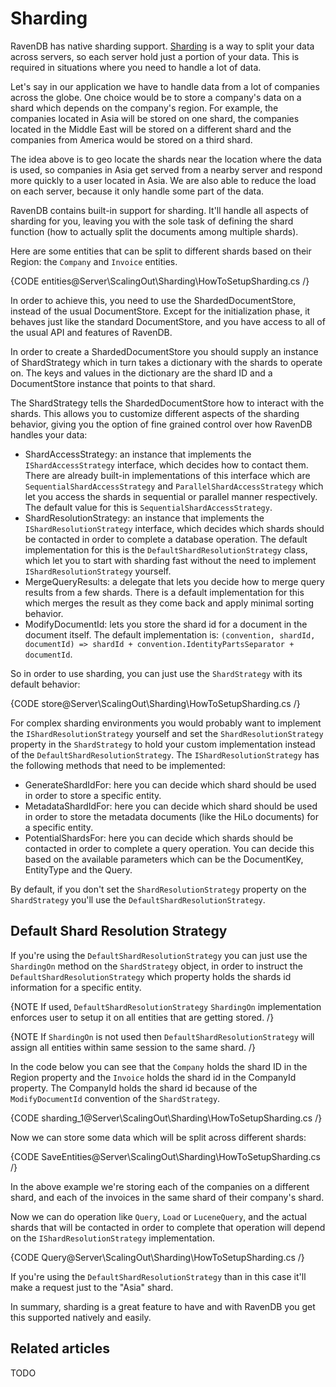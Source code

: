 # Sharding

RavenDB has native sharding support. [Sharding](http://en.wikipedia.org/wiki/Shard_(database_architecture)) is a way to split your data across servers, so each server hold just a portion of your data. This is required in situations where you need to handle a lot of data.

Let's say in our application we have to handle data from a lot of companies across the globe. One choice would be to store a company's data on a shard which depends on the company's region. For example, the companies located in Asia will be stored on one shard, the companies located in the Middle East will be stored on a different shard and the companies from America would be stored on a third shard.

The idea above is to geo locate the shards near the location where the data is used, so companies in Asia get served from a nearby server and respond more quickly to a user located in Asia. We are also able to reduce the load on each server, because it only handle some part of the data.

RavenDB contains built-in support for sharding. It'll handle all aspects of sharding for you, leaving you with the sole task of defining the shard function (how to actually split the documents among multiple shards).

Here are some entities that can be split to different shards based on their Region: the `Company` and `Invoice` entities.

{CODE entities@Server\ScalingOut\Sharding\HowToSetupSharding.cs /}

In order to achieve this, you need to use the ShardedDocumentStore, instead of the usual DocumentStore. Except for the initialization phase, it behaves just like the standard DocumentStore, and you have access to all of the usual API and features of RavenDB.

In order to create a ShardedDocumentStore you should supply an instance of ShardStrategy which in turn takes a dictionary with the shards to operate on. The keys and values in the dictionary are the shard ID and a DocumentStore instance that points to that shard.

The ShardStrategy tells the ShardedDocumentStore how to interact with the shards. This allows you to customize different aspects of the sharding behavior, giving you the option of fine grained control over how RavenDB handles your data:

* ShardAccessStrategy: an instance that implements the `IShardAccessStrategy` interface, which decides how to contact them. There are already built-in implementations of this interface which are `SequentialShardAccessStrategy` and `ParallelShardAccessStrategy` which let you access the shards in sequential or parallel manner respectively. The default value for this is `SequentialShardAccessStrategy`.
* ShardResolutionStrategy: an instance that implements the `IShardResolutionStrategy` interface, which decides which shards should be contacted in order to complete a database operation. The default implementation for this is the `DefaultShardResolutionStrategy` class, which let you to start with sharding fast without the need to implement `IShardResolutionStrategy` yourself.
* MergeQueryResults: a delegate that lets you decide how to merge query results from a few shards. There is a default implementation for this which merges the result as they come back and apply minimal sorting behavior.
* ModifyDocumentId: lets you store the shard id for a document in the document itself. The default implementation is: `(convention, shardId, documentId) => shardId + convention.IdentityPartsSeparator + documentId`.

So in order to use sharding, you can just use the `ShardStrategy` with its default behavior:

{CODE store@Server\ScalingOut\Sharding\HowToSetupSharding.cs /}

For complex sharding environments you would probably want to implement the `IShardResolutionStrategy` yourself and set the `ShardResolutionStrategy` property in the `ShardStrategy` to hold your custom implementation instead of the `DefaultShardResolutionStrategy`. The `IShardResolutionStrategy` has the following methods that need to be implemented:

- GenerateShardIdFor: here you can decide which shard should be used in order to store a specific entity.
- MetadataShardIdFor: here you can decide which shard should be used in order to store the metadata documents (like the HiLo documents) for a specific entity.
- PotentialShardsFor: here you can decide which shards should be contacted in order to complete a query operation. You can decide this based on the available parameters which can be the DocumentKey, EntityType and the Query.

By default, if you don't set the `ShardResolutionStrategy` property on the `ShardStrategy` you'll use the `DefaultShardResolutionStrategy`. 

## Default Shard Resolution Strategy

If you're using the `DefaultShardResolutionStrategy` you can just use the `ShardingOn` method on the `ShardStrategy` object, in order to instruct the `DefaultShardResolutionStrategy` which property holds the shards id information for a specific entity.   

{NOTE If used, `DefaultShardResolutionStrategy` `ShardingOn` implementation enforces user to setup it on all entities that are getting stored. /}

{NOTE If `ShardingOn` is not used then `DefaultShardResolutionStrategy` will assign all entities within same session to the same shard. /}

In the code below you can see that the `Company` holds the shard ID in the Region property and the `Invoice` holds the shard id in the CompanyId property. The CompanyId holds the shard id because of the `ModifyDocumentId` convention of the `ShardStrategy`.

{CODE sharding_1@Server\ScalingOut\Sharding\HowToSetupSharding.cs /}

Now we can store some data which will be split across different shards:

{CODE SaveEntities@Server\ScalingOut\Sharding\HowToSetupSharding.cs /}

In the above example we're storing each of the companies on a different shard, and each of the invoices in the same shard of their company's shard.

Now we can do operation like `Query`, `Load` or `LuceneQuery`, and the actual shards that will be contacted in order to complete that operation will depend on the `IShardResolutionStrategy` implementation.

{CODE Query@Server\ScalingOut\Sharding\HowToSetupSharding.cs /}

If you're using the `DefaultShardResolutionStrategy` than in this case it'll make a request just to the "Asia" shard.

In summary, sharding is a great feature to have and with RavenDB you get this supported natively and easily.

## Related articles

TODO